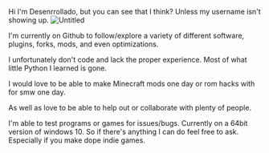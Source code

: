 Hi I'm Desenrrollado, but you can see that I think? Unless my username isn't showing up.
![Untitled](https://github.com/Desenrrollado/Desenrrollado/assets/92115460/b4823e70-06fa-4e4c-a8cd-592fc34c32c0)





I'm currently on Github to follow/explore a variety of different software, plugins, forks, mods, and even optimizations.

I unfortunately don't code and lack the proper experience. Most of what little Python I learned is gone. 

I would love to be able to make Minecraft mods one day or rom hacks with for smw one day.

As well as love to be able to help out or collaborate with plenty of people. 

I'm able to test programs or games for issues/bugs. Currently on a 64bit version of windows 10. So if there's anything I can do feel free to ask. Especially if you make dope indie games. 
